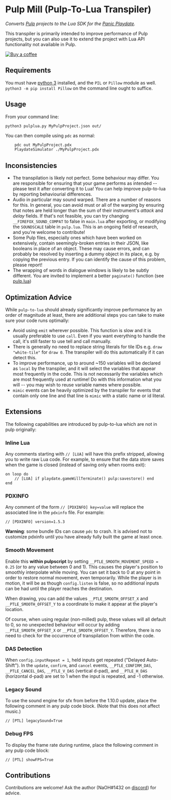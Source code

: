 # Pulp Mill (Pulp-To-Lua Transpiler)

*Converts [Pulp](https://play.date/pulp/) projects to the Lua SDK for the [Panic Playdate](https://play.date/).*

This transpiler is primarily intended to improve performance of Pulp projects, but you can also use it to extend the project with Lua API functionality not available in Pulp.

[![Buy a coffee](https://www.buymeacoffee.com/assets/img/custom_images/yellow_img.png)](https://www.buymeacoffee.com/NaOH)

## Requirements

You must have [python 3](https://www.python.org/) installed, and the `PIL` or `Pillow` module as well. `python3 -m pip install Pillow` on the command line ought to suffice.

## Usage

From your command line:

`python3 pulplua.py MyPulpProject.json out/`

You can then compile using `pdc` as normal:

```bash
    pdc out MyPulpProject.pdx
    PlaydateSimulator ./MyPulpProject.pdx
```

## Inconsistencies

- The transpilation is likely not perfect. Some behaviour may differ. You are responsible for ensuring that your game performs as intended -- please test it after converting it to Lua! You can help improve pulp-to-lua by reporting behaviourial differences.
- Audio in particular may sound warped. There are a number of reasons for this. In general, you can avoid must or all of the warping by ensuring that notes are held longer than the sum of their instrument's *attack* and *delay* fields. If that's not feasible, you can try changing `__FIREFOX_SOUND_COMPAT` to false in `main.lua` after exporting, or modifying the `SOUNDSCALE` table in `pulp.lua`. This is an ongoing field of research, and you're welcome to contribute!
- Some Pulp files, especially ones which have been worked on extensively, contain seemingly-broken entries in their JSON, like booleans in place of an object. These may cause errors, and can probably be resolved by inserting a dummy object in its place, e.g. by copying the previous entry. If you can identify the cause of this problem, please report!
- The wrapping of words in dialogue windows is likely to be subtly different. You are invited to implement a better `paginate()` function (see [pulp.lua](./pulp.lua#paginate))

## Optimization Advice

While `pulp-to-lua` should already significantly improve performance by an order of magnitude at least, there are additional steps you can take to make sure your code runs optimally:

- Avoid using `emit` wherever possible. This function is slow and it is usually preferable to use `call`. Even if you want everything to handle the call, it's still faster to use tell and call manually.
- There is generally no need to replace string literals for tile IDs e.g. `draw "white-tile"` for `draw 0`. The transpiler will do this automatically if it can detect this.
- To improve performance, up to around ~150 variables will be declared as `local` by the transpiler, and it will select the variables that appear most frequently in the code. This is not necessarily the variables which are most frequently used at runtime! Do with this information what you will -- you may wish to reuse variable names where possible.
- `mimic` events can be heavily optimized by the transpiler for events that contain only one line and that line is `mimic` with a static name or id literal.

## Extensions

The following capabilities are introduced by pulp-to-lua which are not in pulp originally:

### Inline Lua

Any comments starting with `// [LUA]` will have this prefix stripped, allowing you to write raw Lua code. For example, to ensure that the data store saves when the game is closed (instead of saving only when rooms exit):

```pulpscript
on loop do
    // [LUA] if playdate.gameWillTerminate() pulp:savestore() end
end
```

### PDXINFO

Any comment of the form `// [PDXINFO] key=value` will replace the associated line in the `pdxinfo` file. For example:

`// [PDXINFO] version=1.5.3`

**Warning**: some bundle IDs can cause `pdc` to crash. It is advised not to customize pdxinfo until you have already fully built the game at least once.

### Smooth Movement

Enable this **within pulpscript** by setting `__PTLE_SMOOTH_MOVEMENT_SPEED = 0.25` (or to any value between 0 and 1). This causes the player's position to smoothly
interpolate while moving. You can set it back to 0 at any point in order to restore normal movement, even temporarily. While the player is in motion, it will be as though `config.listen` is false, so no additional inputs can be had until the player reaches the destination.

When drawing, you can add the values `__PTLE_SMOOTH_OFFSET_X` and `__PTLE_SMOOTH_OFFSET_Y` to a coordinate to make it appear at the player's location.

Of course, when using regular (non-milled) pulp, these values will all default to 0, so no unexpected behaviour will occur by adding `__PTLE_SMOOTH_OFFSET_X` or `__PTLE_SMOOTH_OFFSET_Y`. Therefore, there is no need to check for the occurrence of transpilation from within the code.

### DAS Detection

When `config.inputRepeat = 1`, held inputs get repeated ("Delayed Auto-Shift"). In the `update`, `confirm`, and `cancel` events, `__PTLE_CONFIRM_DAS`, `__PTLE_CANCEL_DAS`, `__PTLE_V_DAS` (vertical d-pad), and `__PTLE_H_DAS` (horizontal d-pad) are set to 1 when the input is repeated, and -1 otherwise.

### Legacy Sound

To use the sound engine for sfx from before the 1.10.0 update, place the following comment in any pulp code block. (Note that this does not affect music.)

`// [PTL] legacySound=True`

### Debug FPS

To display the frame rate during runtime, place the following comment in any pulp code block:

`// [PTL] showFPS=True`

## Contributions

Contributions are welcome! Ask the author (NaOH#1432 on [discord](https://discord.gg/VNVQHSS49U)) for advice.
